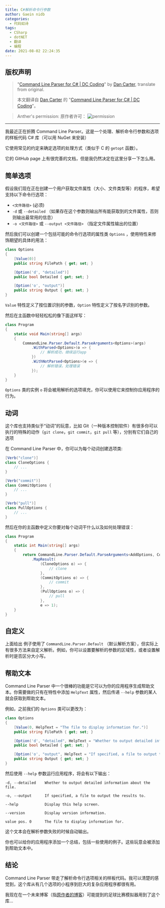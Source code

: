 ```yaml
---
title: C#解析命令行参数
author: Gaein nidb
categories:
  - 代码如诗
tags:
  - CSharp
  - dotNET
  - 翻译
  - 编程
date: 2021-08-02 22:24:35
---
```


## 版权声明

> "[Command Line Parser for C# | DC Coding](https://codingblog.carterdan.net/2019/04/12/command-line-parser/)" by [Dan Carter](https://codingblog.carterdan.net/About/), ‎translate from original.
>  
> 本文翻译自 [Dan Carter](https://codingblog.carterdan.net/About/) 的 "[Command Line Parser for C# | DC Coding](https://codingblog.carterdan.net/2019/04/12/command-line-parser/)"。

> Anther's permission:
> 原作者许可：
> ![permission](https://img.cdn.gaein.cn/website_used/blog/Command-line-Parser/1.webp)

---

我最近正在折腾 Command Line Parser。这是一个处理、解析命令行参数和选项的样板代码 C# 库（可以用 NuGet 来安装）

它使用常见的约定来确定选项的处理方式（类似于 C 的 `getopt` 函数）。

它的 GitHub page 上有很完善的文档，但是我仍然决定在这里分享一下怎么用。

## 简单选项

假设我们现在正在创建一个用户获取文件属性（大小、文件类型等）的程序，希望支持以下命令行选项：

* `<文件路径>` (必须)
* `-d` 或 `--detailed` （如果存在这个参数则输出所有能获取到的文件属性，否则则输出最常用的信息）
* `-o <文件路径>` 或 `--output <文件路径>` （指定文件属性输出的位置）

然后我们可以创建一个包括可能的命令行选项的属性类 `Options` ，使用特性来修饰期望的具体的用法：

```csharp
class Options
{
    [Value(0)]
    public string FilePath { get; set; }

    [Option('d', "detailed")]
    public bool Detailed { get; set; }

    [Option('o', "output")]
    public string Output { get; set; }
}
```

`Value` 特性定义了按位置识别的参数，`Option` 特性定义了按名字识别的参数。

然后在主函数中轻轻松松的像下面这样写：

```csharp
class Program
{
    static void Main(string[] args)
    {
        CommandLine.Parser.Default.ParseArguments<Options>(args)
            .WithParsed<Options>(o => {
                // 解析成功，继续运行app
            })
            .WithNotParsed<Options>(e => {
                // 解析错误，处理错误
            });
    }
}
```

`Options` 类的实例 `o` 将会被用解析的选项填充，你可以使用它来控制你应用程序的行为。

## 动词

这个库也支持类似于“动词”的玩意，比如 Git（一种版本控制软件）有很多你可以执行的特殊的动作（`git clone`，`git commit`，`git pull` 等），分别有它们自己的选项

在 Command Line Parser 中，你可以为每个动词创建选项类:

```csharp
[Verb("clone")]
class CloneOptions {
    // ...
}

[Verb("commit")]
class CommitOptions {
    // ...
}

[Verb("pull")]
class PullOptions {
    // ...
}
```

然后在你的主函数中定义你要对每个动词干什么以及如何处理错误：

```csharp
class Program
{
    static int Main(string[] args) 
    {
        return CommandLine.Parser.Default.ParseArguments<AddOptions, CommitOptions, CloneOptions>(args)
            .MapResult(
                (CloneOptions o) => { 
                    // clone
                },
                (CommitOptions o) => {
                    // commit
                },
                (PullOptions o) => {
                    // pull
                },
                e => 1);
    }
}
```

## 自定义

上面给出 例子使用了 `CommandLine.Parser.Default` （默认解析方案），但实际上有很多方法来自定义解析。例如，你可以设置要解析的参数的区域性，或者设置解析时是否区分大小写。

## 帮助文本

Command Line Parser 中一个很棒的功能是它可以为你的应用程序生成帮助文本。你需要做的只有在特性中添加 `HelpText` 属性，然后传递 `--help` 参数的某人就会获取到帮助文本。 

例如，之前我们的 `Options` 类可以更改为：

```csharp
class Options
{
    [Value(0, HelpText = "The file to display information for.")]
    public string FilePath { get; set; }

    [Option('d', "detailed", HelpText = "Whether to output detailed information about the file.")]
    public bool Detailed { get; set; }

    [Option('o', "output", HelpText = "If specified, a file to output the results to.")]
    public string Output { get; set; }
}
```

然后使用 `--help` 参数运行应用程序，将会有以下输出：

```
-d, --detailed    Whether to output detailed information about the file.

-o, --output      If specified, a file to output the results to.

--help            Display this help screen.

--version         Display version information.

value pos. 0      The file to display information for.
```

这个文本会在解析参数失败的时候自动输出。

你也可以给你的应用程序添加一个总结，包括一些使用的例子。这些玩意会被添加到帮助文本中。

## 结论

Command Line Parser 带走了解析命令行选项相关的样板代码。我可以清楚的感觉到，这个库从有几个选项的小程序到巨大的复杂应用程序都很有用。

我现在在一个未来博客（指[原作者的博客](https://codingblog.carterdan.net/)）可能提到的足球比赛模拟器用到了这个库...